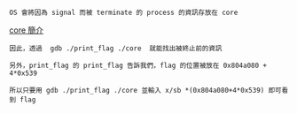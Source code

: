 ```
OS 會將因為 signal 而被 terminate 的 process 的資訊存放在 core
```

[core 簡介](https://zh.wikipedia.org/wiki/%E6%A0%B8%E5%BF%83%E8%BD%AC%E5%82%A8)
```
因此，透過  gdb ./print_flag ./core  就能找出被終止前的資訊

另外，print_flag 的 print_flag 告訴我們，flag 的位置被放在 0x804a080 + 4*0x539

所以只要用 gdb ./print_flag ./core 並輸入 x/sb *(0x804a080+4*0x539) 即可看到 flag
```
